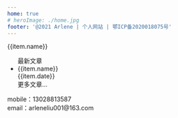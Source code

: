 ```yaml
---
home: true
# heroImage: ./home.jpg
footer: '@2021 Arlene | 个人网站 | 鄂ICP备2020018075号'
---
```

<div class="base">
 <a v-for="(item,index) in lists" class="item" :key="index" :href="item.link">{{item.name}}</a>
</div>
<div class="part">

 <ul class="hot">
   <div class="hot-title">最新文章</div>
  <li v-for="(item,index) in newList" class="item" :key="index" >
  <a :href="item.link">{{item.name}}</a>
  <div class="date-info">{{item.date}}</div>
  </li>
  <div class="more"><a :href="moreUrl">更多文章...</a></div>
 </ul>
  <div class="person-info">
    <!-- <img class="avtor" src="/avtor.jpg"/> -->
    <div><Clock/></div>
    <div class="user-detail">
      <div>mobile：13028813587</div>
      <div>email：arleneliu001@163.com</div>
    </div>
  </div>
</div>

<script>
  import Clock from './clock'
 export default {
   components:{
     Clock
   },
  data(){
    return {
      lists:[{name:'js基础',link:'/tech/js/chapter1/'},
      {name:'TypeScript',link:'/tech/ts/chapter1/'},
      {name:'Vue3',link:'/tech/vueNext/chapter1/'},
      {name:'React',link:'/tech/react/chapter1/'},
      {name:'博客',link:'blog/chapter10'},],
      newList:[
        {name:'管理孩子玩游戏',link:'/edu/chapter1',date:'2021-04-21'},
        {name:'拖拽表格',link:'blog/chapter10',date:'2021-04-22'},
       {name:'TypeScript',link:'/tech/ts/chapter1/',date:'2021-04-20'},
        {name:'TypeScript',link:'/tech/ts/chapter1/',date:'2021-04-20'},
        {name:'TypeScript',link:'/tech/ts/chapter1/',date:'2021-04-20'}
      ],
      moreUrl:'/tech/js/chapter1/'
    }
  }
 }
</script>